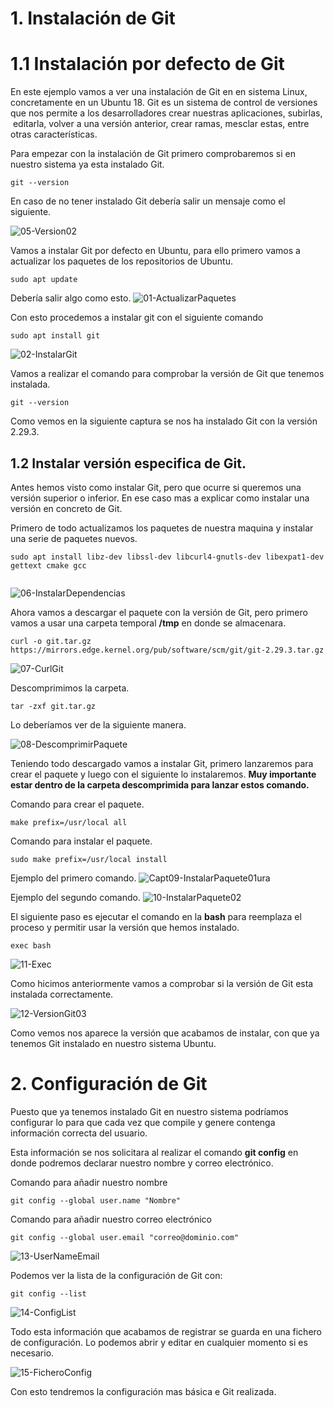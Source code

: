 # 1. Instalación de Git
# 1.1 Instalación por defecto de Git
En este ejemplo vamos a ver una instalación de Git en en sistema Linux, concretamente en un Ubuntu 18. Git es un sistema de control de versiones que nos permite a los desarrolladores crear nuestras aplicaciones, subirlas,  editarla, volver a una versión anterior, crear ramas, mesclar estas, entre otras características.

Para empezar con la instalación de Git primero comprobaremos si en nuestro sistema ya esta instalado Git.

```
git --version
```

En caso de no tener instalado Git debería salir un mensaje como el siguiente.

![05-Version02](capturas/05-Version02.png)

Vamos a instalar Git por defecto en Ubuntu, para ello primero vamos a actualizar los paquetes de los repositorios de Ubuntu.

```
sudo apt update
```

Debería salir algo como esto.
![01-ActualizarPaquetes](capturas/01-ActualizarPaquetes.png)

Con esto procedemos a instalar git con el siguiente comando

```
sudo apt install git
```

![02-InstalarGit](capturas/02-InstalarGit.png)

Vamos a realizar el comando para comprobar la versión de Git que tenemos instalada.

```
git --version
```
Como vemos en la siguiente captura se nos ha instalado Git con la versión 2.29.3.



## 1.2 Instalar versión especifica de Git.

Antes hemos visto como instalar Git, pero que ocurre si queremos una versión superior o inferior. En ese caso mas a explicar como instalar una versión en concreto de Git.

Primero de todo actualizamos los paquetes de nuestra maquina y instalar una serie de paquetes nuevos.

```
sudo apt install libz-dev libssl-dev libcurl4-gnutls-dev libexpat1-dev gettext cmake gcc
 
```

![06-InstalarDependencias](capturas/06-InstalarDependencias.png)

Ahora vamos a descargar el paquete con la versión de Git, pero primero vamos a usar una carpeta temporal __/tmp__ en donde se almacenara.

```
curl -o git.tar.gz https://mirrors.edge.kernel.org/pub/software/scm/git/git-2.29.3.tar.gz

```

![07-CurlGit](capturas/07-CurlGit.png)

Descomprimimos la carpeta.

```
tar -zxf git.tar.gz
```

Lo deberíamos ver de la siguiente manera.

![08-DescomprimirPaquete](capturas/08-DescomprimirPaquete.png)


Teniendo todo descargado vamos a instalar Git, primero lanzaremos para crear el paquete y luego con el siguiente lo instalaremos. **Muy importante estar dentro de la carpeta descomprimida para lanzar estos comando.**

Comando para crear el paquete.
```
make prefix=/usr/local all

```

Comando para instalar el paquete.
```
sudo make prefix=/usr/local install
```

Ejemplo del primero comando.
![Capt09-InstalarPaquete01ura](capturas/09-InstalarPaquete01.png)

Ejemplo del segundo comando.
![10-InstalarPaquete02](capturas/10-InstalarPaquete02.png)

El siguiente paso es ejecutar el comando en la __bash__ para reemplaza el proceso y permitir usar la versión que hemos instalado.

```
exec bash
``` 

![11-Exec](capturas/11-Exec.png)

Como hicimos anteriormente vamos a comprobar si la versión de Git esta instalada correctamente.

![12-VersionGit03](capturas/12-VersionGit03.png)

Como vemos nos aparece la versión que acabamos de instalar, con que ya tenemos Git instalado en nuestro sistema Ubuntu.

# 2. Configuración de Git

Puesto que ya tenemos instalado Git en nuestro sistema podríamos configurar lo para que cada vez que compile y genere contenga información correcta del usuario. 

Esta información se nos solicitara al realizar el comando __git config__ en donde podremos declarar nuestro nombre y correo electrónico.

Comando para añadir nuestro nombre
```
git config --global user.name "Nombre"
```

Comando para añadir nuestro correo electrónico
```
git config --global user.email "correo@dominio.com"
```

![13-UserNameEmail](capturas/13-UserNameEmail.png)


Podemos ver la lista de la configuración de Git con:

```
git config --list
```

![14-ConfigList](capturas/14-ConfigList.png)


Todo esta información que acabamos de registrar se guarda en una fichero de configuración. Lo podemos abrir y editar en cualquier momento si es necesario.

![15-FicheroConfig](capturas/15-FicheroConfig.png)

Con esto tendremos la configuración mas básica e Git realizada.